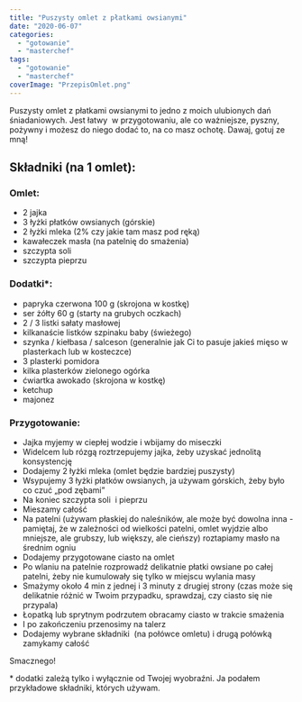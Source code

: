 ```yaml
---
title: "Puszysty omlet z płatkami owsianymi"
date: "2020-06-07"
categories: 
  - "gotowanie"
  - "masterchef"
tags: 
  - "gotowanie"
  - "masterchef"
coverImage: "PrzepisOmlet.png"
---
```


Puszysty omlet z płatkami owsianymi to jedno z moich ulubionych dań śniadaniowych. Jest łatwy  w przygotowaniu, ale co ważniejsze, pyszny, pożywny i możesz do niego dodać to, na co masz ochotę. Dawaj, gotuj ze mną! 

## **Składniki (na 1 omlet):**

### **Omlet:**

- 2 jajka
- 3 łyżki płatków owsianych (górskie)
- 2 łyżki mleka (2% czy jakie tam masz pod ręką)
- kawałeczek masła (na patelnię do smażenia)
- szczypta soli
- szczypta pieprzu

### **Dodatki\*:**

- papryka czerwona 100 g (skrojona w kostkę)
- ser żółty 60 g (starty na grubych oczkach)
- 2 / 3 listki sałaty masłowej
- kilkanaście listków szpinaku baby (świeżego)
- szynka / kiełbasa / salceson (generalnie jak Ci to pasuje jakieś mięso w plasterkach lub w kosteczce)
- 3 plasterki pomidora
- kilka plasterków zielonego ogórka
- ćwiartka awokado (skrojona w kostkę)
- ketchup
- majonez 

### **Przygotowanie:**

- Jajka myjemy w ciepłej wodzie i wbijamy do miseczki
- Widelcem lub rózgą roztrzepujemy jajka, żeby uzyskać jednolitą konsystencję
- Dodajemy 2 łyżki mleka (omlet będzie bardziej puszysty)
- Wsypujemy 3 łyżki płatków owsianych, ja używam górskich, żeby było co czuć „pod zębami”
- Na koniec szczypta soli  i pieprzu
- Mieszamy całość
- Na patelni (używam płaskiej do naleśników, ale może być dowolna inna - pamiętaj, że w zależności od wielkości patelni, omlet wyjdzie albo mniejsze, ale grubszy, lub większy, ale cieńszy) roztapiamy masło na średnim ogniu
- Dodajemy przygotowane ciasto na omlet
- Po wlaniu na patelnie rozprowadź delikatnie płatki owsiane po całej patelni, żeby nie kumulowały się tylko w miejscu wylania masy
- Smażymy około 4 min z jednej i 3 minuty z drugiej strony (czas może się delikatnie różnić w Twoim przypadku, sprawdzaj, czy ciasto się nie przypala)
- Łopatką lub sprytnym podrzutem obracamy ciasto w trakcie smażenia 
- I po zakończeniu przenosimy na talerz
- Dodajemy wybrane składniki  (na połówce omletu) i drugą połówką zamykamy całość

Smacznego!

\* dodatki zależą tylko i wyłącznie od Twojej wyobraźni. Ja podałem przykładowe składniki, których używam.
